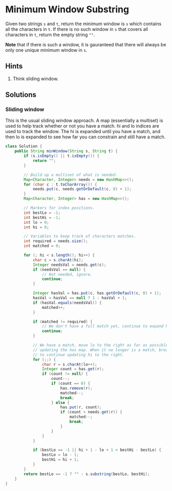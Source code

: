 # Minimum Window Substring

Given two strings `s` and `t`, return the minimum window is `s` which contains
all the characters in `t`. If there is no such window in `s` that covers all
characters in `t`, return the empty string `""`.

**Note** that if there is such a window, it is gauranteed that there will always
be only one unique minimum window in `s`.

## Hints

1. Think sliding window.

## Solutions

### Sliding window

This is the usual sliding window approach. A map (essentially a multiset) is
used to help track whether or not you have a match. hi and lo indices are used
to track the window. The hi is expanded until you have a match, and then lo is
expanded to see how far you can constrain and still have a match.

```java
class Solution {
    public String minWindow(String s, String t) {
        if (s.isEmpty() || t.isEmpty()) {
            return "";
        }

        // Build up a multiset of what is needed.
        Map<Character, Integer> needs = new HashMap<>();
        for (char c : t.toCharArray()) {
            needs.put(c, needs.getOrDefault(c, 0) + 1);
        }
        Map<Character, Integer> has = new HashMap<>();

        // Markers for index positions.
        int bestLo = -1;
        int bestHi = -1;
        int lo = 0;
        int hi = 0;

        // Variables to keep track of characters matches.
        int required = needs.size();
        int matched = 0;

        for (; hi < s.length(); hi++) {
            char c = s.charAt(hi);
            Integer needsVal = needs.get(c);
            if (needsVal == null) {
                // Not needed, ignore.
                continue;
            }

            Integer hasVal = has.put(c, has.getOrDefault(c, 0) + 1);
            hasVal = hasVal == null ? 1 : hasVal + 1;
            if (hasVal.equals(needsVal)) {
                matched++;
            }

            if (matched != required) {
                // We don't have a full match yet, continue to expand hi.
                continue;
            }

            // We have a match, move lo to the right as far as possible while
            // updating the has map. When it no longer is a match, break out
            // to continue updating hi to the right.
            for (;;) {
                char r = s.charAt(lo++);
                Integer count = has.get(r);
                if (count != null) {
                    count--;
                    if (count == 0) {
                        has.remove(r);
                        matched--;
                        break;
                    } else {
                        has.put(r, count);
                        if (count < needs.get(r)) {
                            matched--;
                            break;
                        }
                    }
                }
            }

            if (bestLo == -1 || hi + 1 - lo + 1 < bestHi - bestLo) {
                bestLo = lo - 1;
                bestHi = hi + 1;
            }
        }
        return bestLo == -1 ? "" : s.substring(bestLo, bestHi);
    }
}
```
